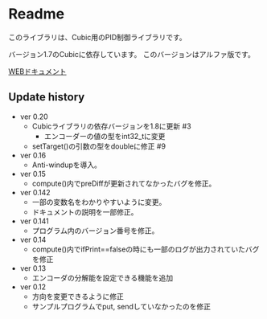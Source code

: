 # Readme

このライブラリは、Cubic用のPID制御ライブラリです。

バージョン1.7のCubicに依存しています。
このバージョンはアルファ版です。

[WEBドキュメント](https://tsukurobo.github.io/cubic_PID_controller/html/)

## Update history

- ver 0.20
  - Cubicライブラリの依存バージョンを1.8に更新 #3
    - エンコーダーの値の型をint32_tに変更
  - setTarget()の引数の型をdoubleに修正 #9
- ver 0.16
  - Anti-windupを導入。
- ver 0.15
  - compute()内でpreDiffが更新されてなかったバグを修正。
- ver 0.142
  - 一部の変数名をわかりやすいように変更。
  - ドキュメントの説明を一部修正。
- ver 0.141
  - プログラム内のバージョン番号を修正。
- ver 0.14
  - compute()内でifPrint==falseの時にも一部のログが出力されていたバグを修正
- ver 0.13
  - エンコーダの分解能を設定できる機能を追加
- ver 0.12
  - 方向を変更できるように修正
  - サンプルプログラムでput, sendしていなかったのを修正